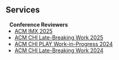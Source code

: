 ## Services

<h4 style="margin:0 10px 0;">Conference Reviewers</h4>

<ul style="margin:0 0 5px;">
  <li><a href="https://imx.acm.org/2025/"><autocolor>ACM IMX 2025</autocolor></a></li>
  <li><a href="https://chi2025.acm.org/for-authors/late-breaking-work/"><autocolor>ACM CHI Late-Breaking Work 2025</autocolor></a></li>
  <li><a href="https://chiplay.acm.org/2024/work-in-progress/"><autocolor>ACM CHI PLAY Work-in-Progress 2024</autocolor></a></li>
  <li><a href="https://chi2024.acm.org/for-authors/late-breaking-work/"><autocolor>ACM CHI Late-Breaking Work 2024</autocolor></a></li>
</ul>

<!-- <h4 style="margin:0 10px 0;">Journal Reviewers</h4>

<ul style="margin:0 0 20px;">
  <li><a href="https://www.computer.org/csdl/journal/tp"><autocolor>IEEE Transactions on Pattern Analysis and Machine Intelligence (TPAMI)</autocolor></a></li>
  <li><a href="https://www.springer.com/journal/11263"><autocolor>International Journal of Computer Vision (IJCV)</autocolor></a></li>
</ul> -->